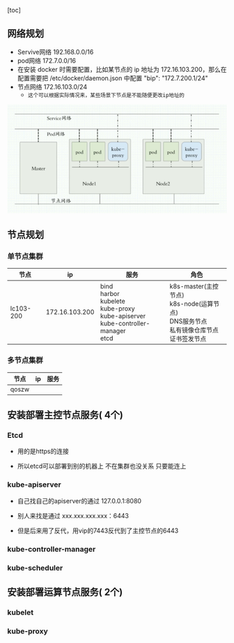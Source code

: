 [toc]

## 网络规划

* Servive网络 192.168.0.0/16
* pod网络 172.7.0.0/16
* 在安装 docker 时需要配置，比如某节点的 ip 地址为 172.16.103.200，那么在配置需要把 /etc/docker/daemon.json 中配置 "bip": "172.7.200.1/24"
* 节点网络 172.16.103.0/24
  * `这个可以根据实际情况来，某些场景下节点是不能随便更改ip地址的`

![image.png](.assets/00.规划/1610788374787-068a03d3-bff1-4706-ac9c-e6ad88c04646.png) 

## 节点规划

### 单节点集群

| 节点      | ip             | 服务                                                         | 角色                                                         |
| --------- | -------------- | ------------------------------------------------------------ | ------------------------------------------------------------ |
| lc103-200 | 172.16.103.200 | bind<br>harbor<br>kubelete<br>kube-proxy<br>kube-apiserver<br>kube-controller-manager<br>etcd<br> | k8s-master(主控节点)<br>k8s-node(运算节点)<br>DNS服务节点<br>私有镜像仓库节点<br>证书签发节点 |

### 多节点集群

| 节点  | ip   | 服务 |
| ----- | ---- | ---- |
| qoszw |      |      |

## 安装部署主控节点服务( 4个)

### Etcd

* 用的是https的连接 

* 所以etcd可以部署到别的机器上 不在集群也没关系 只要能连上

### kube-apiserver

* 自己找自己的apiserver的通过 127.0.0.1:8080

* 别人来找是通过 xxx.xxx.xxx.xxx：6443

* 但是后来用了反代，用vip的7443反代到了主控节点的6443

### kube-controller-manager

### kube-scheduler

## 安装部署运算节点服务( 2个)

### kubelet

### kube-proxy